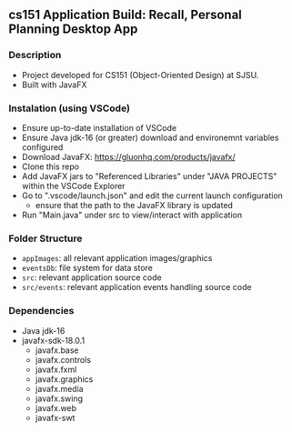 ## cs151 Application Build: Recall, Personal Planning Desktop App

### Description

- Project developed for CS151 (Object-Oriented Design) at SJSU.
- Built with JavaFX

### Instalation (using VSCode)

- Ensure up-to-date installation of VSCode
- Ensure Java jdk-16 (or greater) download and environemnt variables configured
- Download JavaFX: https://gluonhq.com/products/javafx/
- Clone this repo
- Add JavaFX jars to "Referenced Libraries" under "JAVA PROJECTS" within the VSCode Explorer
- Go to ".vscode/launch.json" and edit the current launch configuration
    - ensure that the path to the JavaFX library is updated
- Run "Main.java" under src to view/interact with application

### Folder Structure

- `appImages`: all relevant application images/graphics
- `eventsDb`: file system for data store
- `src`: relevant application source code
- `src/events`: relevant application events handling source code

### Dependencies

- Java jdk-16
- javafx-sdk-18.0.1
    - javafx.base
    - javafx.controls
    - javafx.fxml
    - javafx.graphics
    - javafx.media
    - javafx.swing
    - javafx.web
    - javafx-swt
